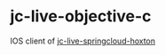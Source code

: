 # jc-live-objective-c

IOS client of [jc-live-springcloud-hoxton](https://github.com/zerochen2016/jc-live-springcloud-hoxton.git)

